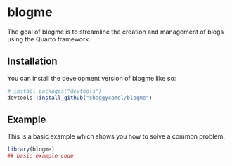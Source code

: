 
# blogme

<!-- badges: start -->
<!-- badges: end -->

The goal of blogme is to streamline the creation and management of blogs using the Quarto framework.

## Installation

You can install the development version of blogme like so:

``` r
# install.packages("devtools")
devtools::install_github("shaggycamel/blogme")
```

## Example

This is a basic example which shows you how to solve a common problem:

``` r
library(blogme)
## basic example code
```

